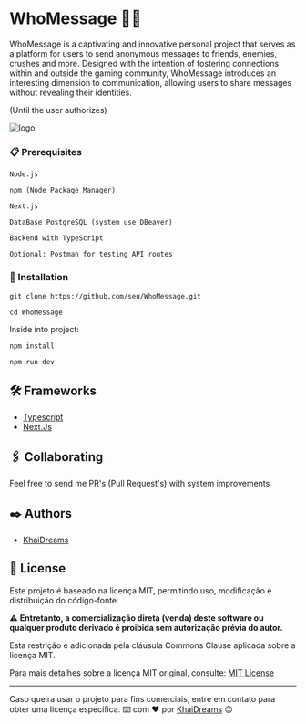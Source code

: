 # WhoMessage 🤔💭
WhoMessage is a captivating and innovative personal project that serves as a platform for users to send anonymous messages to friends, enemies, crushes and more. Designed with the intention of fostering connections within and outside the gaming community, WhoMessage introduces an interesting dimension to communication, allowing users to share messages without revealing their identities.

(Until the user authorizes)

![logo](https://github.com/KhaiDreams/WhoMessage/assets/70505025/49929a31-83f4-4025-b6e3-fffb274e08ed)


### 📋 Prerequisites

```
Node.js

npm (Node Package Manager)

Next.js

DataBase PostgreSQL (system use DBeaver)

Backend with TypeScript

Optional: Postman for testing API routes
```

### 🔧 Installation

```
git clone https://github.com/seu/WhoMessage.git

cd WhoMessage
```

Inside into project:

```
npm install

npm run dev
```

## 🛠️ Frameworks

* [Typescript](https://www.typescriptlang.org/docs/)
* [Next.Js](https://nextjs.org/docs)

## 🖇️ Collaborating

Feel free to send me PR's (Pull Request's) with system improvements

## ✒️ Authors

* [KhaiDreams](https://github.com/KhaiDreams)

## 📄 License

Este projeto é baseado na licença MIT, permitindo uso, modificação e distribuição do código-fonte. 

⚠️ **Entretanto, a comercialização direta (venda) deste software ou qualquer produto derivado é proibida sem autorização prévia do autor.**

Esta restrição é adicionada pela cláusula Commons Clause aplicada sobre a licença MIT.

Para mais detalhes sobre a licença MIT original, consulte: [MIT License](https://opensource.org/licenses/MIT)

---

Caso queira usar o projeto para fins comerciais, entre em contato para obter uma licença específica.
⌨️ com ❤️ por [KhaiDreams](https://github.com/KhaiDreams) 😊
